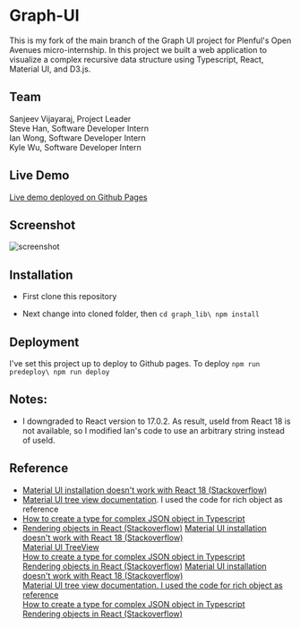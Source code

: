 # Graph-UI

This is my fork of the main branch of the Graph UI project for Plenful's Open Avenues micro-internship.  In this project we built a web application to visualize a complex recursive data structure using Typescript, React, Material UI, and D3.js.

## Team
Sanjeev Vijayaraj, Project Leader\
Steve Han,  Software Developer Intern\
Ian Wong, Software Developer Intern\
Kyle Wu,  Software Developer Intern

## Live Demo

[Live demo deployed on Github Pages](https://stevehanstudio.github.io/graph-ui-clone)

## Screenshot
<img src="graph_lib/public/graph-ui-screenshot.jpg" alt="screenshot" />

## Installation

- First clone this repository

- Next change into cloned folder, then
`
cd graph_lib\
npm install
`

## Deployment

I've set this project up to deploy to Github pages.  To deploy
`
npm run predeploy\
npm run deploy
`

## Notes:

- I downgraded to React version to 17.0.2.  As result, useId from React 18 is not available, so I modified Ian's code to use an arbitrary string instead of useId.

## Reference

* [Material UI installation doesn't work with React 18 (Stackoverflow)](https://stackoverflow.com/questions/71713111/mui-installation-doesnt-work-with-react-18)
* [Material UI tree view documentation](https://mui.com/material-ui/react-tree-view/).  I used the code for rich object as reference
* [How to create a type for complex JSON object in Typescript](https://dev.to/ankittanna/how-to-create-a-type-for-complex-json-object-in-typescript-d81)
* [Rendering objects in React (Stackoverflow)](https://stackoverflow.com/questions/45100477/how-to-render-a-object-in-react)
[Material UI installation doesn't work with React 18 (Stackoverflow)](https://stackoverflow.com/questions/71713111/mui-installation-doesnt-work-with-react-18)<br/>
[Material UI TreeView](https://mui.com/material-ui/react-tree-view/)<br/>
[How to create a type for complex JSON object in Typescript](https://dev.to/ankittanna/how-to-create-a-type-for-complex-json-object-in-typescript-d81)<br/>
[Rendering objects in React (Stackoverflow)](https://stackoverflow.com/questions/45100477/how-to-render-a-object-in-react)
[Material UI installation doesn't work with React 18 (Stackoverflow)](https://stackoverflow.com/questions/71713111/mui-installation-doesnt-work-with-react-18)<br/>
[Material UI tree view documentation.  I used the code for rich object as reference](https://mui.com/material-ui/react-tree-view/)<br/>
[How to create a type for complex JSON object in Typescript](https://dev.to/ankittanna/how-to-create-a-type-for-complex-json-object-in-typescript-d81)<br/>
[Rendering objects in React (Stackoverflow)](https://stackoverflow.com/questions/45100477/how-to-render-a-object-in-react)